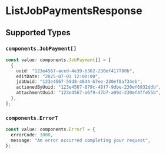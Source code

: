 # ListJobPaymentsResponse


## Supported Types

### `components.JobPayment[]`

```typescript
const value: components.JobPayment[] = [
  {
    uuid: "123e4567-aced-4e39-b362-230ef417f80b",
    editDate: "2025-07-01 12:00:00",
    jobUuid: "123e4567-59d8-4644-b7ee-230ef8af34eb",
    actionedByUuid: "123e4567-879c-48f7-9dbe-230ef6932ddb",
    attachmentUuid: "123e4567-a6f9-47b7-a99d-230ef4ffe55b",
  },
];
```

### `components.ErrorT`

```typescript
const value: components.ErrorT = {
  errorCode: 1000,
  message: "An error occurred completing your request",
};
```

